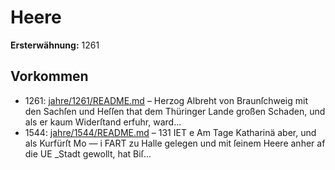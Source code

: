 # Heere

**Ersterwähnung:** 1261

## Vorkommen
- 1261: [jahre/1261/README.md](../jahre/1261/README.md) – Herzog Albreht von Braunſchweig mit den Sachſen
und Heſſen that dem Thüringer Lande großen Schaden,
und als er kaum Widerſtand erfuhr, ward...
- 1544: [jahre/1544/README.md](../jahre/1544/README.md) – 131
IET e Am Tage Katharinä aber, und als Kurfürſt Mo —
i FART zu Halle gelegen und mit ſeinem Heere anher af die
UE _Stadt gewollt, hat Biſ...
